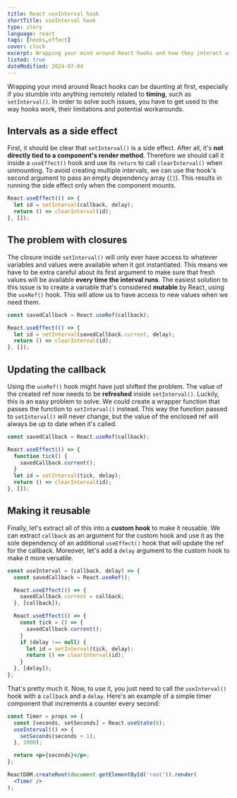 ```yaml
---
title: React useInterval hook
shortTitle: useInterval hook
type: story
language: react
tags: [hooks,effect]
cover: clock
excerpt: Wrapping your mind around React hooks and how they interact with `setInterval()` can be difficult. Here's a guide to get you started.
listed: true
dateModified: 2024-07-04
---
```


Wrapping your mind around React hooks can be daunting at first, especially if you stumble into anything remotely related to **timing**, such as `setInterval()`. In order to solve such issues, you have to get used to the way hooks work, their limitations and potential workarounds.

## Intervals as a side effect

First, it should be clear that `setInterval()` is a side effect. After all, it's **not directly tied to a component's render method**. Therefore we should call it inside a `useEffect()` hook and use its `return` to call `clearInterval()` when unmounting. To avoid creating multiple intervals, we can use the hook's second argument to pass an empty dependency array (`[]`). This results in running the side effect only when the component mounts.

```jsx
React.useEffect(() => {
  let id = setInterval(callback, delay);
  return () => clearInterval(id);
}, []);
```

## The problem with closures

The closure inside `setInterval()` will only ever have access to whatever variables and values were available when it got instantiated. This means we have to be extra careful about its first argument to make sure that fresh values will be available **every time the interval runs**. The easiest solution to this issue is to create a variable that's considered **mutable** by React, using the `useRef()` hook. This will allow us to have access to new values when we need them.

```jsx
const savedCallback = React.useRef(callback);

React.useEffect(() => {
  let id = setInterval(savedCallback.current, delay);
  return () => clearInterval(id);
}, []);
```

## Updating the callback

Using the `useRef()` hook might have just shifted the problem. The value of the created ref now needs to be **refreshed** inside `setInterval()`. Luckily, this is an easy problem to solve. We could create a wrapper function that passes the function to `setInterval()` instead. This way the function passed to `setInterval()` will never change, but the value of the enclosed ref will always be up to date when it's called.

```jsx
const savedCallback = React.useRef(callback);

React.useEffect(() => {
  function tick() {
    savedCallback.current();
  }
  let id = setInterval(tick, delay);
  return () => clearInterval(id);
}, []);
```

## Making it reusable

Finally, let's extract all of this into a **custom hook** to make it reusable. We can extract `callback` as an argument for the custom hook and use it as the sole dependency of an additional `useEffect()` hook that will update the ref for the callback. Moreover, let's add a `delay` argument to the custom hook to make it more versatile.

```jsx
const useInterval = (callback, delay) => {
  const savedCallback = React.useRef();

  React.useEffect(() => {
    savedCallback.current = callback;
  }, [callback]);

  React.useEffect(() => {
    const tick = () => {
      savedCallback.current();
    }
    if (delay !== null) {
      let id = setInterval(tick, delay);
      return () => clearInterval(id);
    }
  }, [delay]);
};
```

That's pretty much it. Now, to use it, you just need to call the `useInterval()` hook with a `callback` and a `delay`. Here's an example of a simple timer component that increments a counter every second:

```jsx
const Timer = props => {
  const [seconds, setSeconds] = React.useState(0);
  useInterval(() => {
    setSeconds(seconds + 1);
  }, 1000);

  return <p>{seconds}</p>;
};

ReactDOM.createRoot(document.getElementById('root')).render(
  <Timer />
);
```
